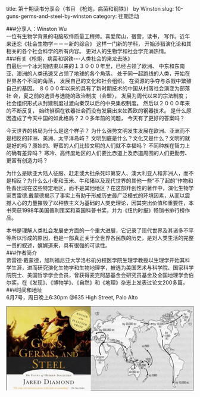 title: 第十期读书分享会（书目 《枪炮，病菌和钢铁》） by Winston
slug: 10-guns-germs-and-steel-by-winston
category: 往期活动 

###分享人：Winston Wu <br>
一位有生物学背景的电脑软件质量工程师。喜爱爬山，宿营，读书， 写作。近年来迷恋《社会生物学－－－新的综合》 这样一门新的学科， 开始涉猎演化论和其相关的各个社会科学的所有内容。 更对人的生物学和社会学充满热情。<br>
###有关《枪炮，病菌和钢铁---人类社会的来龙去脉》<br>
自最后一个冰河期结束以来的１３０００年里，已经占领了欧洲、 中东和东南亚、澳洲的人类迅速又占领了地球的各个角落。 处于同一起跑线的人类，开始在世界各个不同的角落， 发展自己的文化和社会组织。 在资源的争夺与杀戮中繁殖自己的基因。 ８０００年以来的具有了新时期技术的中国从村落社会演变为部落社 会，夏之前的选贤与选能的政治制度（会盟）， 发展为周代以来的宗法制度； 社会组织形式从封建制度过渡向秦汉以后的中央集权制度。 然后以２０００年来的不断反复， 始终徘徊在铁器社会而没有发展出来如西欧的钢器技术。 是什么原因造成了今天中国的如此格局？２０多年前的问题， 今天有了更好的答案吗？<br>

今天世界的格局为什么是这个样子？ 为什么强势文明发生发展在欧洲、亚洲而不是相反的非洲、美洲、太平洋岛屿？ 文明到底是什么？文化又是什么？文明的就是好的吗？原始的、野蛮的人们比较文明的人们就不幸福吗？ 不同种族在智力上的确有差异吗？ 寒冷、高纬度地区的人们要比赤道上及赤道周围的人们更勤劳、更富有创造力吗？<br>

为什么是欧亚大陆人征服、赶走或大批杀死印第安人、澳大利亚人和非洲人，而不是相反？为什么么小麦和玉米、牛和猪以及现代世界的其他一些“不了起的”作物和牲畜出现在这些特定地区，而不是其他地区？在这部开创性的著作中，演化生物学家贾雷德.戴蒙德揭示了事实上有助于形成历史最广泛模式的环境因素，从而以震撼人心的力量摧毁了以种族主义为基础的人类史理论，因其突出价值和重要性，本书荣获1998年美国普利策奖和英国科普书奖，并为《纽约时报》畅销书排行榜作品。<br>

本书是理解人类社会发展史方面的一个重大进展，它记录了现代世界及其诸多不平等所以形成的原因，也是一部真正关于全世界各民族的历史，是对人类生活的完整一贯的叙述，娓娓道来，具有很强的可读性。<br>
###作者简介<br>
贾雷德·戴蒙德，加利福尼亚大学洛杉矶分校医学院生理学教授以生理学开始其科学生涯，进而研究演化生物学和生物地理学，被选为美国艺术与科学院、国家科学院院士、美国哲学学会会员，曾获得麦克阿瑟基金会研究员基金及全国地理学会伯尔奖，在《发现》、《博物学》、《自然》和《地理》杂志上发表过论文200多篇。
<br>
###时间和地址<br>
6月7号，周日晚上6:30pm
@635 High Street, Palo Alto

![Image 1 of 2015-06-07](images/gunsgermsteel.png)
